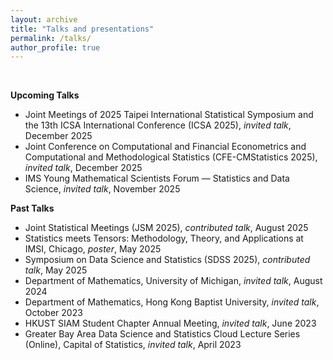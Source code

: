 ```yaml
---
layout: archive
title: "Talks and presentations"
permalink: /talks/
author_profile: true
---
```

<br>


**Upcoming Talks**
- Joint Meetings of 2025 Taipei International Statistical Symposium and the 13th ICSA International Conference (ICSA 2025), *invited talk*, December 2025
- Joint Conference on Computational and Financial Econometrics and Computational and Methodological Statistics (CFE-CMStatistics 2025), *invited talk*, December 2025
- IMS Young Mathematical Scientists Forum — Statistics and Data Science, *invited talk*, November 2025

**Past Talks**
- Joint Statistical Meetings (JSM 2025), *contributed talk*, August 2025
- Statistics meets Tensors: Methodology, Theory, and Applications at IMSI, Chicago, *poster*, May 2025
- Symposium on Data Science and Statistics (SDSS 2025), *contributed talk*, May 2025
- Department of Mathematics, University of Michigan, *invited talk*, August 2024
- Department of Mathematics, Hong Kong Baptist University, *invited talk*, October 2023
- HKUST SIAM Student Chapter Annual Meeting, *invited talk*, June 2023
- Greater Bay Area Data Science and Statistics Cloud Lecture Series (Online), Capital of Statistics, *invited talk*, April 2023
